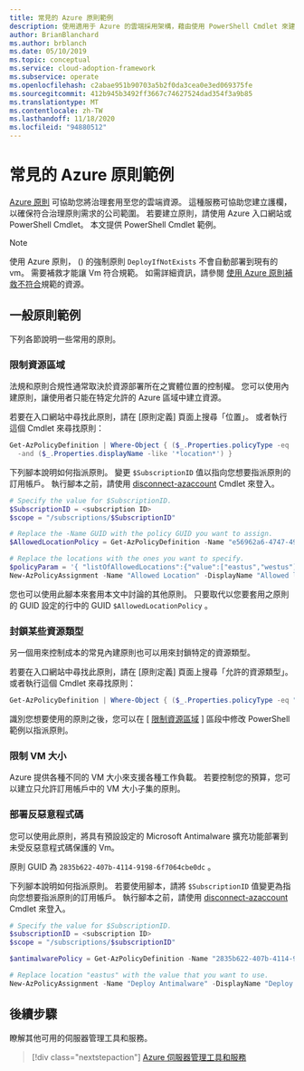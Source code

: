 ```yaml
---
title: 常見的 Azure 原則範例
description: 使用適用于 Azure 的雲端採用架構，藉由使用 PowerShell Cmdlet 來建立原則，以確保符合治理原則需求。
author: BrianBlanchard
ms.author: brblanch
ms.date: 05/10/2019
ms.topic: conceptual
ms.service: cloud-adoption-framework
ms.subservice: operate
ms.openlocfilehash: c2abae951b90703a5b2f0da3cea0e3ed069375fe
ms.sourcegitcommit: 412b945b3492ff3667c74627524dad354f3a9b85
ms.translationtype: MT
ms.contentlocale: zh-TW
ms.lasthandoff: 11/18/2020
ms.locfileid: "94880512"
---
```

# <a name="common-azure-policy-examples"></a>常見的 Azure 原則範例

[Azure 原則](/azure/governance/policy/overview) 可協助您將治理套用至您的雲端資源。 這種服務可協助您建立護欄，以確保符合治理原則需求的公司範圍。 若要建立原則，請使用 Azure 入口網站或 PowerShell Cmdlet。 本文提供 PowerShell Cmdlet 範例。

> [!NOTE]
> 使用 Azure 原則， () 的強制原則 `DeployIfNotExists` 不會自動部署到現有的 vm。 需要補救才能讓 Vm 符合規範。 如需詳細資訊，請參閱 [使用 Azure 原則補救不符合](/azure/governance/policy/how-to/remediate-resources)規範的資源。

## <a name="common-policy-examples"></a>一般原則範例

下列各節說明一些常用的原則。

### <a name="restrict-resource-regions"></a>限制資源區域

法規和原則合規性通常取決於資源部署所在之實體位置的控制權。 您可以使用內建原則，讓使用者只能在特定允許的 Azure 區域中建立資源。

若要在入口網站中尋找此原則，請在 [原則定義] 頁面上搜尋「位置」。 或者執行這個 Cmdlet 來尋找原則：

```powershell
Get-AzPolicyDefinition | Where-Object { ($_.Properties.policyType -eq 'BuiltIn') `
  -and ($_.Properties.displayName -like '*location*') }
```

下列腳本說明如何指派原則。 變更 `$SubscriptionID` 值以指向您想要指派原則的訂用帳戶。 執行腳本之前，請使用 [disconnect-azaccount](/powershell/module/az.accounts/connect-azaccount?view=azps-2.1.0) Cmdlet 來登入。

```powershell
# Specify the value for $SubscriptionID.
$SubscriptionID = <subscription ID>
$scope = "/subscriptions/$SubscriptionID"

# Replace the -Name GUID with the policy GUID you want to assign.
$AllowedLocationPolicy = Get-AzPolicyDefinition -Name "e56962a6-4747-49cd-b67b-bf8b01975c4c"

# Replace the locations with the ones you want to specify.
$policyParam = '{ "listOfAllowedLocations":{"value":["eastus","westus"]}}'
New-AzPolicyAssignment -Name "Allowed Location" -DisplayName "Allowed locations for resource creation" -Scope $scope -PolicyDefinition $AllowedLocationPolicy -Location eastus -PolicyParameter $policyParam
```

您也可以使用此腳本來套用本文中討論的其他原則。 只要取代以您要套用之原則的 GUID 設定的行中的 GUID `$AllowedLocationPolicy` 。

### <a name="block-certain-resource-types"></a>封鎖某些資源類型

另一個用來控制成本的常見內建原則也可以用來封鎖特定的資源類型。

若要在入口網站中尋找此原則，請在 [原則定義] 頁面上搜尋「允許的資源類型」。 或者執行這個 Cmdlet 來尋找原則：

```powershell
Get-AzPolicyDefinition | Where-Object { ($_.Properties.policyType -eq "BuiltIn") -and ($_.Properties.displayName -like "*allowed resource types") }
```

識別您想要使用的原則之後，您可以在 [ [限制資源區域](#restrict-resource-regions) ] 區段中修改 PowerShell 範例以指派原則。

### <a name="restrict-vm-size"></a>限制 VM 大小

Azure 提供各種不同的 VM 大小來支援各種工作負載。 若要控制您的預算，您可以建立只允許訂用帳戶中的 VM 大小子集的原則。

### <a name="deploy-antimalware"></a>部署反惡意程式碼

您可以使用此原則，將具有預設設定的 Microsoft Antimalware 擴充功能部署到未受反惡意程式碼保護的 Vm。

原則 GUID 為 `2835b622-407b-4114-9198-6f7064cbe0dc` 。

下列腳本說明如何指派原則。 若要使用腳本，請將 `$SubscriptionID` 值變更為指向您想要指派原則的訂用帳戶。 執行腳本之前，請使用 [disconnect-azaccount](/powershell/module/az.accounts/connect-azaccount?view=azps-2.1.0) Cmdlet 來登入。

```powershell
# Specify the value for $SubscriptionID.
$subscriptionID = <subscription ID>
$scope = "/subscriptions/$subscriptionID"

$antimalwarePolicy = Get-AzPolicyDefinition -Name "2835b622-407b-4114-9198-6f7064cbe0dc"

# Replace location "eastus" with the value that you want to use.
New-AzPolicyAssignment -Name "Deploy Antimalware" -DisplayName "Deploy default Microsoft IaaSAntimalware extension for Windows Server" -Scope $scope -PolicyDefinition $antimalwarePolicy -Location eastus –AssignIdentity

```

## <a name="next-steps"></a>後續步驟

瞭解其他可用的伺服器管理工具和服務。

> [!div class="nextstepaction"]
> [Azure 伺服器管理工具和服務](./tools-services.md)
